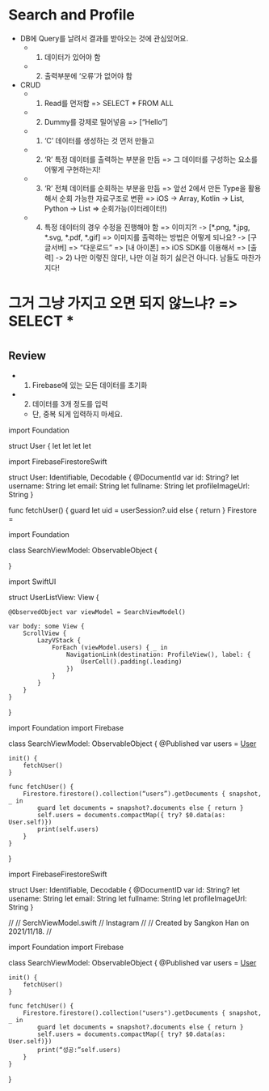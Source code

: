 # Search and Profile
- DB에 Query를 날려서 결과를 받아오는 것에 관심있어요.
    - 1) 데이터가 있어야 함
    - 2) 출력부분에 ‘오류’가 없어야 함
- CRUD
    - 1) Read를 먼저함 => SELECT * FROM ALL
    - 2) Dummy를 강제로 밀어넣음 => [“Hello”]

    - 1) ‘C’ 데이터를 생성하는 것 먼저 만들고
    - 2) ‘R’ 특정 데이터를 출력하는 부분을 만듬
		=> 그 데이터를 구성하는 요소를 어떻게 구현하는지!
    - 3) ‘R’ 전체 데이터를 순회하는 부분을 만듬
		=> 앞선 2에서 만든 Type을 활용해서 순회 가능한 자료구조로 변환
		=> iOS -> Array, Kotlin -> List, Python -> List
		=> 순회가능(이터레이터!)
    - 4) 특정 데이터의 경우 수정을 진행해야 함
		=> 이미지?! -> [*.png, *.jpg, *.svg, *.pdf, *.gif]
		=> 이미지를 출력하는 방법은 어떻게 되나요?
		 -> [구글서버] => “다운로드” => [내 아이폰] => iOS SDK를 이용해서 => [출력]
		 -> 2) 나만 이렇진 않다!, 나만 이걸 하기 싫은건 아니다. 남들도 마찬가지다!

# 그거 그냥 가지고 오면 되지 않느냐? => SELECT * 

#

## Review
- 1) Firebase에 있는 모든 데이터를 초기화
- 2) 데이터를 3개 정도를 입력
    - 단, 중복 되게 입력하지 마세요. 

import Foundation

struct User {
	let 
	let 
	let 
	let 

import FirebaseFirestoreSwift

struct User: Identifiable, Decodable {
	@DocumentId var id: String?
	let username: String
	let email: String
	let fullname: String
	let profileImageUrl: String
}

func fetchUser() {
	guard let uid = userSession?.uid else { return }
	Firestore = 

import Foundation

class SearchViewModel: ObservableObject {

}

import SwiftUI

struct UserListView: View {
	
	@ObservedObject var viewModel = SearchViewModel()

	var body: some View {
		ScrollView {
			LazyVStack {
				ForEach (viewModel.users) { _ in
					NavigationLink(destination: ProfileView(), label: {
						UserCell().padding(.leading)
					})
				}
			}
		}
	}
}

import Foundation
import Firebase

class SearchViewModel: ObservableObject {
	@Published var users = [User]()
	
	init() {
		fetchUser()
	}

	func fetchUser() {
		Firestore.firestore().collection(“users”).getDocuments { snapshot, _ in 
			guard let documents = snapshot?.documents else { return }
			self.users = documents.compactMap({ try? $0.data(as: User.self)})
			print(self.users)
		}
	}
}

import FirebaseFirestoreSwift

struct User: Identifiable, Decodable {
    @DocumentID var id: String?
    let usename: String
    let email: String
    let fullname: String
    let profileImageUrl: String
}

//
//  SerchViewModel.swift
//  Instagram
//
//  Created by Sangkon Han on 2021/11/18.
//

import Foundation
import Firebase

class SearchViewModel: ObservableObject {
    @Published var users = [User]()
    
    init() {
        fetchUser()
    }
    
    func fetchUser() {
        Firestore.firestore().collection("users").getDocuments { snapshot, _ in
            guard let documents = snapshot?.documents else { return }
            self.users = documents.compactMap({ try? $0.data(as: User.self)})        
            print(“성공:”self.users)
        }
    }
    
}
